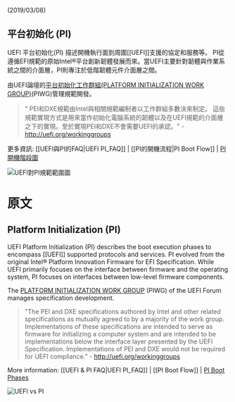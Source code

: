 (2019/03/08)
## 平台初始化 (PI)

UEFI 平台初始化(PI) 描述開機執行面到周圍[[UEFI]]支援的協定和服務等。 PI從遵循EFI規範的原始Intel®平台創新韌體發展而來。當UEFI主要針對韌體與作業系統之間的介面層，PI則專注於低階韌體元件介面層之間。

由UEFI論壇的[平台初始化工作群組(PLATFORM INITIALIZATION WORK GROUP)](http://uefi.org/workinggroups)(PIWG)管理規範開發。

> " PEI和DXE規範由Intel與相關規範編制者以工作群組多數決來制定。 這些規範實現方式是用來當作初始化電腦系統的韌體以及在UEFI規範的介面層之下的實現。至於實現PEI和DXE不會需要UEFI的承認。" - http://uefi.org/workinggroups

更多資訊: [[UEFI與PI的FAQ|UEFI PI_FAQ]] | [[PI的開機流程|PI Boot Flow]] | [PI 開機階段圖](https://raw.githubusercontent.com/tianocore/tianocore.github.io/master/images/PI_Boot_Phases.JPG)

![UEFI對PI規範範圍圖](https://raw.githubusercontent.com/tianocore/tianocore.github.io/master/images/UEFI_vs__PI_Spec.jpg)

# 原文

## Platform Initialization (PI)

UEFI Platform Initialization (PI) describes the boot execution phases to encompass [[UEFI]] supported protocols and services. PI evolved from the original Intel® Platform Innovation Firmware for EFI Specification. While UEFI primarily focuses on the interface between firmware and the operating system, PI focuses on interfaces between low-level firmware components.

The [PLATFORM INITIALIZATION WORK GROUP](http://uefi.org/workinggroups) (PIWG) of the UEFI Forum manages specification development.

> "The PEI and DXE specifications authored by Intel and other related specifications as mutually agreed to by a majority of the work group. Implementations of these specifications are intended to serve as firmware for initializing a computer system and are intended to be implementations below the interface layer presented by the UEFI Specification. Implementations of PEI and DXE would not be required for UEFI compliance." - http://uefi.org/workinggroups

More information: [[UEFI & PI FAQ|UEFI PI_FAQ]] | [[PI Boot Flow]] | [PI Boot Phases](https://raw.githubusercontent.com/tianocore/tianocore.github.io/master/images/PI_Boot_Phases.JPG)

![UEFI vs PI](https://raw.githubusercontent.com/tianocore/tianocore.github.io/master/images/UEFI_vs__PI_Spec.jpg)